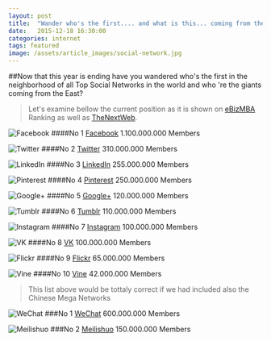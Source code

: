 ```yaml
---
layout: post
title:  "Wander who's the first.... and what is this... coming from the East?"
date:   2015-12-18 16:30:00
categories: internet 
tags: featured
image: /assets/article_images/social-network.jpg
---
```


##Now that this year is ending have you wandered who's the first in the neighborhood of all Top Social Networks in the world and who 're the giants coming from the East?
> Let's examine bellow the current position as it is shown on [eBizMBA](http://www.ebizmba.com/articles/social-networking-websites) Ranking as well as [TheNextWeb](http://thenextweb.com/apps/2014/08/13/wechat-climbs-to-438-million-monthly-active-users-closing-in-on-whatsapps-500-million/).

![Facebook](http://ebizmba.ebizmbainc.netdna-cdn.com/images/logos/facebook.gif)
####No 1 [Facebook](http://www.facebook.com/) 1.100.000.000 Members

![Twitter](http://ebizmba.ebizmbainc.netdna-cdn.com/images/logos/twitter.gif)
####No 2 [Twitter](http://www.twitter.com/) 310.000.000 Members

![LinkedIn](http://ebizmba.ebizmbainc.netdna-cdn.com/images/logos/linkedin.gif)
####No 3 [LinkedIn](http://www.linkedin.com/) 255.000.000 Members

![Pinterest](http://ebizmba.ebizmbainc.netdna-cdn.com/images/logos/pinterest.gif)
####No 4 [Pinterest](http://www.pinterest.com/) 250.000.000 Members

![Google+](http://ebizmba.ebizmbainc.netdna-cdn.com/images/logos/googleplus.gif)
####No 5 [Google+](http://www.pinterest.com/) 120.000.000 Members

![Tumblr](http://ebizmba.ebizmbainc.netdna-cdn.com/images/logos/tumblr.gif)
####No 6 [Tumblr](http://www.tumblr.com/) 110.000.000 Members

![Instagram](http://ebizmba.ebizmbainc.netdna-cdn.com/images/logos/instagram.gif)
####No 7 [Instagram](http://www.instagram.com/) 100.000.000 Members

![VK](http://ebizmba.ebizmbainc.netdna-cdn.com/images/logos/vk.gif)
####No 8 [VK](http://www.vk.com/) 100.000.000 Members

![Flickr](http://ebizmba.ebizmbainc.netdna-cdn.com/images/logos/flickr.gif)
####No 9 [Flickr](http://www.flickr.com/) 65.000.000 Members

![Vine](http://ebizmba.ebizmbainc.netdna-cdn.com/images/logos/vine.gif)
####No 10 [Vine](http://www.vine.co/) 42.000.000 Members

> This list above would be tottaly correct if we had included also the Chinese Mega Networks

![WeChat](http://blog.scheifler.net/wp-content/uploads/2013/03/wechat.png)
###No 1 [WeChat](http://www.wechat.com/en/) 600.000.000 Members

![Meilishuo](http://technode.com/wp-content/uploads/2013/02/meilishuo-logo.jpg)
###No 2 [Meilishuo](http://www.meilishuo.com/aboutus?sl=h3) 150.000.000 Members